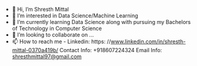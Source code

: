 - 👋 Hi, I’m Shresth Mittal
- 👀 I’m interested in Data Science/Machine Learning
- 🌱 I’m currently learning Data Science along with pursuing my Bachelors of Technology in Computer Science
- 💞️ I’m looking to collaborate on ...
- 📫 How to reach me - Linkedin: https: //www.linkedin.com/in/shresth-mittal-0370a419b/
                        Contact Info: +918607224324
                        Email Info: shresthmittal97@gmail.com

<!---
shresth97/shresth97 is a ✨ special ✨ repository because its `README.md` (this file) appears on your GitHub profile.
You can click the Preview link to take a look at your changes.
--->
